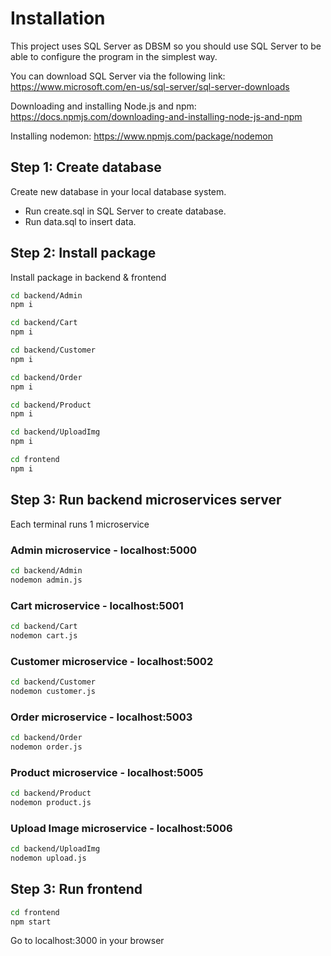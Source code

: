 # Installation
This project uses SQL Server as DBSM so you should use SQL Server to be able to configure the program in the simplest way.

You can download SQL Server via the following link: https://www.microsoft.com/en-us/sql-server/sql-server-downloads

Downloading and installing Node.js and npm: https://docs.npmjs.com/downloading-and-installing-node-js-and-npm

Installing nodemon: https://www.npmjs.com/package/nodemon

## Step 1: Create database

Create new database in your local database system. 

* Run create.sql in SQL Server to create database.
* Run data.sql to insert data.


## Step 2: Install package

Install package in backend & frontend

```bash
cd backend/Admin
npm i
```
```bash
cd backend/Cart
npm i
```
```bash
cd backend/Customer
npm i
```
```bash
cd backend/Order
npm i
```
```bash
cd backend/Product
npm i
```
```bash
cd backend/UploadImg
npm i
```
```bash
cd frontend
npm i
```

## Step 3: Run backend microservices server
Each terminal runs 1 microservice
### Admin microservice - localhost:5000
```bash
cd backend/Admin
nodemon admin.js
```
### Cart microservice - localhost:5001
```bash
cd backend/Cart
nodemon cart.js
```
### Customer microservice - localhost:5002
```bash
cd backend/Customer
nodemon customer.js
```
### Order microservice - localhost:5003
```bash
cd backend/Order
nodemon order.js
```
### Product microservice - localhost:5005
```bash
cd backend/Product
nodemon product.js
```
### Upload Image microservice - localhost:5006
```bash
cd backend/UploadImg
nodemon upload.js
```

## Step 3: Run frontend
```bash
cd frontend
npm start
```

Go to localhost:3000 in your browser

